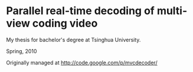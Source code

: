 Parallel real-time decoding of multi-view coding video
======================================================

My thesis for bachelor's degree at Tsinghua University.

Spring, 2010

Originally managed  at http://code.google.com/p/mvcdecoder/
